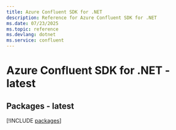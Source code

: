 ```yaml
---
title: Azure Confluent SDK for .NET
description: Reference for Azure Confluent SDK for .NET
ms.date: 07/23/2025
ms.topic: reference
ms.devlang: dotnet
ms.service: confluent
---
```

# Azure Confluent SDK for .NET - latest
## Packages - latest
[!INCLUDE [packages](confluent-index.md)]
